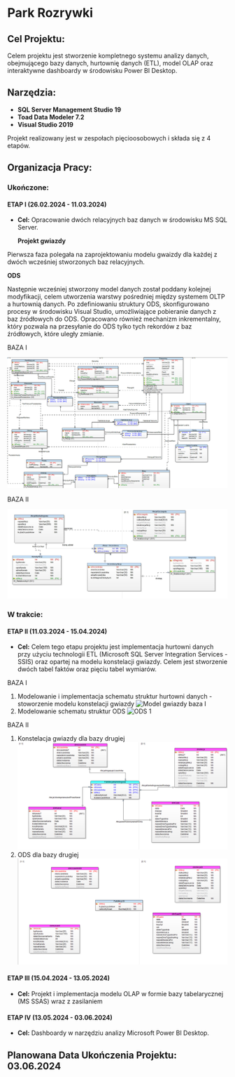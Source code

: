 # Park Rozrywki

## Cel Projektu:
Celem projektu jest stworzenie kompletnego systemu analizy danych, obejmującego bazy danych, hurtownię danych (ETL), model OLAP oraz interaktywne dashboardy w środowisku Power BI Desktop.

## Narzędzia:

- **SQL Server Management Studio 19**
- **Toad Data Modeler 7.2**
- **Visual Studio 2019**

Projekt realizowany jest w zespołach pięcioosobowych i składa się z 4 etapów.

## Organizacja Pracy:

### Ukończone: 
#### ETAP I (26.02.2024 - 11.03.2024)
- **Cel:** Opracowanie dwóch relacyjnych baz danych w środowisku MS SQL Server.

  **Projekt gwiazdy**
  
Pierwsza faza polegała na zaprojektowaniu modelu gwaizdy dla każdej z dwóch wcześniej stworzonych baz relacyjnych.
  
**ODS**
  
Następnie wcześniej stworzony model danych został poddany kolejnej modyfikacji, celem utworzenia warstwy pośredniej między systemem OLTP a hurtownią danych. Po zdefiniowaniu struktury ODS, skonfigurowano procesy w środowisku Visual Studio, umożliwiające pobieranie danych z baz źródłowych do ODS. Opracowano również mechanizm inkrementalny, który pozwala na przesyłanie do ODS tylko tych rekordów z baz źródłowych, które uległy zmianie.
  

BAZA I

![BazaI](img/schematpierwszy.png)

BAZA II

![BazaII](img/schemat1.jpg)


### W trakcie: 
#### ETAP II (11.03.2024 - 15.04.2024)
- **Cel:** Celem tego etapu projektu jest implementacja hurtowni danych przy użyciu technologii ETL (Microsoft SQL Server Integration Services - SSIS) oraz opartej na modelu konstelacji gwiazdy. Celem jest stworzenie dwóch tabel faktów oraz pięciu tabel wymiarów.



BAZA I
1. Modelowanie i implementacja schematu struktur hurtowni danych - stoworzenie modelu konstelacji gwiazdy
   ![Model gwiazdy baza I](img/gwiazda1.png)
2. Modelowanie schematu struktur ODS
   ![ODS 1](img/ODS1.png)

BAZA II
1. Konstelacja gwiazdy dla bazy drugiej
   ![Model gwiazdy baza II](img/gwiazda2.png)
2. ODS dla bazy drugiej 
   ![ODS 2](img/ODS2.png)



#### ETAP III (15.04.2024 - 13.05.2024)
- **Cel:** Projekt i implementacja modelu OLAP w formie bazy tabelarycznej (MS SSAS) wraz z
zasilaniem

#### ETAP IV (13.05.2024 - 03.06.2024)
- **Cel:** Dashboardy w narzędziu analizy Microsoft Power BI Desktop.

## Planowana Data Ukończenia Projektu: 03.06.2024
